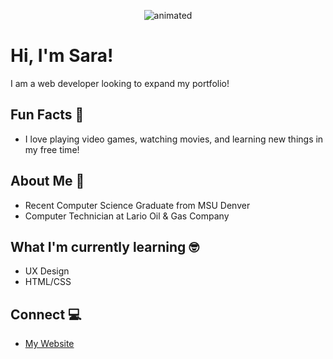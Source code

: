 <p align="center">
  <img src="https://user-images.githubusercontent.com/48772837/179277317-3a27d3ad-c29c-41be-be68-c0112c59248c.gif" alt="animated" />
</p>


# Hi, I'm Sara!

<!--
**saraCharlese/saraCharlese** is a ✨ _special_ ✨ repository because its `README.md` (this file) appears on your GitHub profile.

Here are some ideas to get you started:

- 🔭 I’m currently working on ...
- 🌱 I’m currently learning ...
- 👯 I’m looking to collaborate on ...
- 🤔 I’m looking for help with ...
- 💬 Ask me about ...
- 📫 How to reach me: ...
- 😄 Pronouns: ...
- ⚡ Fun fact: ...
-->

I am a web developer looking to expand my portfolio!

## Fun Facts 🥳
  - I love playing video games, watching movies, and learning new things in my free time!

## About Me 🧐
  - Recent Computer Science Graduate from MSU Denver
  - Computer Technician at Lario Oil & Gas Company

## What I'm currently learning 🤓
  - UX Design 
  - HTML/CSS

## Connect 💻
  - [My Website](saraatonin.tech)
  
